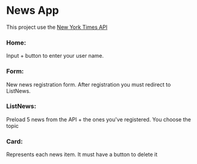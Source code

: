# News App

This project use the [New York Times API](https://developer.nytimes.com/apis)

### Home: 
Input + button to enter your user name.
### Form: 
New news registration form. After registration you must redirect to ListNews.
### ListNews: 
Preload 5 news from the API + the ones you've registered. You choose the topic
### Card: 
Represents each news item. It must have a button to delete it
